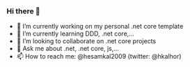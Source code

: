 ### Hi there 👋

<!--
**hesamkal2009/hesamkal2009** is a ✨ _special_ ✨ repository because its `README.md` (this file) appears on your GitHub profile.
- 🤔 I’m looking for help with studying 
- 😄 Pronouns: ...
Here are some ideas to get you started:
- ⚡ Fun fact: ...
-->
- 🔭 I’m currently working on my personal .net core template
- 🌱 I’m currently learning DDD, .net core,...
- 👯 I’m looking to collaborate on .net core projects
- 💬 Ask me about .net, .net core, js,...
- 📫 How to reach me: @hesamkal2009 (twitter: @hkalhor)


